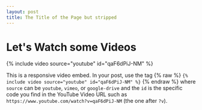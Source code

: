 ```yaml
---
layout: post
title: The Title of the Page but stripped
---
```


# Let's Watch some Videos

{% include video source="youtube" id="qaF6dPiJ-NM" %}

This is a responsive video embed. In your post, use the tag
{% raw  %}
`{% include video source="youtube" id="qaF6dPiJ-NM" %}`
{% endraw %}
where `source` can be `youtube`, `vimeo`, or `google-drive` and the `id` is the specific code you find in the YouTube Video URL such as `https://www.youtube.com/watch?v=qaF6dPiJ-NM` (the one after `?v`).
